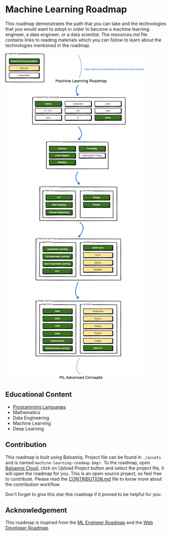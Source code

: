 # Machine Learning Roadmap

This roadmap demonstrates the path that you can take and the technologies that you would want to adopt in order to become a machine learning engineer, a data engineer, or a data scientist. The resources.md file contains links to reading materials which you can follow to learn about the technologies mentioned in the roadmap.

![Machine Learning Roadmap](https://github.com/rajtilakjee/machine-learning-roadmap/blob/main/assets/machine-learning-roadmap.png)

## Educational Content

- [Programming Languages](./programming-languages.md)
- Mathematics
- Data Engineering
- Machine Learning
- Deep Learning

## Contribution

This roadmap is built using Balsamiq. Project file can be found in `./assets` and is named `machine-learning-roadmap.bmpr`. To the roadmap, open [Balsamiq Cloud](https://balsamiq.cloud/), click on Upload Project button and select the project file, it will open the roadmap for you. This is an open-source project, so feel free to contribute. Please read the [CONTRIBUTION.md](/CONTRIBUTING.md) file to know more about the contribution workflow.

Don't forget to give this star this roadmap if it proved to be helpful for you.

## Acknowledgement

This roadmap is inspired from the [ML Engineer Roadmap](https://github.com/chris-chris/ml-engineer-roadmap) and the [Web Developer Roadmap](https://github.com/kamranahmedse/developer-roadmap).
